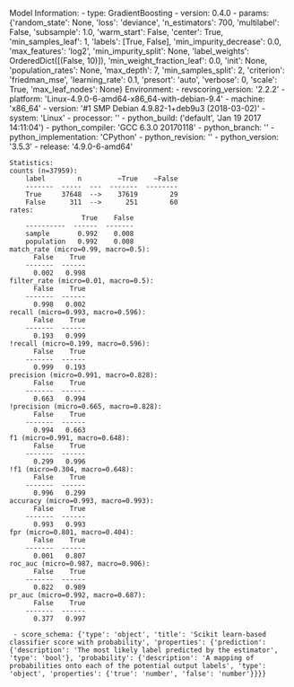 Model Information:
	 - type: GradientBoosting
	 - version: 0.4.0
	 - params: {'random_state': None, 'loss': 'deviance', 'n_estimators': 700, 'multilabel': False, 'subsample': 1.0, 'warm_start': False, 'center': True, 'min_samples_leaf': 1, 'labels': [True, False], 'min_impurity_decrease': 0.0, 'max_features': 'log2', 'min_impurity_split': None, 'label_weights': OrderedDict([(False, 10)]), 'min_weight_fraction_leaf': 0.0, 'init': None, 'population_rates': None, 'max_depth': 7, 'min_samples_split': 2, 'criterion': 'friedman_mse', 'learning_rate': 0.1, 'presort': 'auto', 'verbose': 0, 'scale': True, 'max_leaf_nodes': None}
	Environment:
	 - revscoring_version: '2.2.2'
	 - platform: 'Linux-4.9.0-6-amd64-x86_64-with-debian-9.4'
	 - machine: 'x86_64'
	 - version: '#1 SMP Debian 4.9.82-1+deb9u3 (2018-03-02)'
	 - system: 'Linux'
	 - processor: ''
	 - python_build: ('default', 'Jan 19 2017 14:11:04')
	 - python_compiler: 'GCC 6.3.0 20170118'
	 - python_branch: ''
	 - python_implementation: 'CPython'
	 - python_revision: ''
	 - python_version: '3.5.3'
	 - release: '4.9.0-6-amd64'
	
	Statistics:
	counts (n=37959):
		label        n         ~True    ~False
		-------  -----  ---  -------  --------
		True     37648  -->    37619        29
		False      311  -->      251        60
	rates:
		              True    False
		----------  ------  -------
		sample       0.992    0.008
		population   0.992    0.008
	match_rate (micro=0.99, macro=0.5):
		  False    True
		-------  ------
		  0.002   0.998
	filter_rate (micro=0.01, macro=0.5):
		  False    True
		-------  ------
		  0.998   0.002
	recall (micro=0.993, macro=0.596):
		  False    True
		-------  ------
		  0.193   0.999
	!recall (micro=0.199, macro=0.596):
		  False    True
		-------  ------
		  0.999   0.193
	precision (micro=0.991, macro=0.828):
		  False    True
		-------  ------
		  0.663   0.994
	!precision (micro=0.665, macro=0.828):
		  False    True
		-------  ------
		  0.994   0.663
	f1 (micro=0.991, macro=0.648):
		  False    True
		-------  ------
		  0.299   0.996
	!f1 (micro=0.304, macro=0.648):
		  False    True
		-------  ------
		  0.996   0.299
	accuracy (micro=0.993, macro=0.993):
		  False    True
		-------  ------
		  0.993   0.993
	fpr (micro=0.801, macro=0.404):
		  False    True
		-------  ------
		  0.001   0.807
	roc_auc (micro=0.987, macro=0.906):
		  False    True
		-------  ------
		  0.822   0.989
	pr_auc (micro=0.992, macro=0.687):
		  False    True
		-------  ------
		  0.377   0.997
	
	 - score_schema: {'type': 'object', 'title': 'Scikit learn-based classifier score with probability', 'properties': {'prediction': {'description': 'The most likely label predicted by the estimator', 'type': 'bool'}, 'probability': {'description': 'A mapping of probabilities onto each of the potential output labels', 'type': 'object', 'properties': {'true': 'number', 'false': 'number'}}}}


